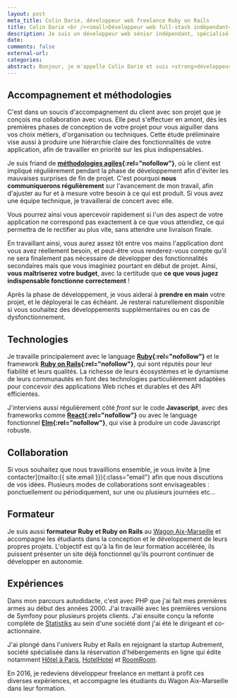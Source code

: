 ```yaml
---
layout: post
meta_title: Colin Darie, développeur web freelance Ruby on Rails
title: Colin Darie <br /><small>Développeur web full-stack indépendant</small>
description: Je suis un développeur web sénior indépendant, spécialisé dans Ruby et Ruby on Rails.
date:
comments: false
external-url:
categories:
abstract: Bonjour, je m'appelle Colin Darie et suis <strong>développeur d'applications web indépendant et polyvalent</strong> en utilisant des <strong>méthodologies agiles</strong> et avec des <strong>technologies robustes et pérennes</strong>.
---
```


## Accompagnement et méthodologies

C'est dans un soucis d'accompagnement du client avec son projet que je conçois ma collaboration avec vous. Elle peut s'effectuer en amont, dès les premières phases de conception de votre projet pour vous aiguiller dans vos choix métiers, d'organisation ou techniques. Cette étude préliminaire vise aussi à produire une hiérarchie claire des fonctionnalités de votre application, afin de travailler en priorité sur les plus indispensables.


Je suis friand de **[méthodologies agiles](https://fr.wikipedia.org/wiki/Méthode_agile){:rel="nofollow"}**, où le client est impliqué régulièrement pendant la phase de développement afin d'éviter les mauvaises surprises de fin de projet. C'est pourquoi **nous communiquerons régulièrement** sur l'avancement de mon travail, afin d'ajuster au fur et à mesure votre besoin à ce qui est produit. Si vous avez une équipe technique, je travaillerai de concert avec elle.

Vous pourrez ainsi vous apercevoir rapidement si l'un des aspect de votre application ne correspond pas exactement à ce que vous attendiez, ce qui permettra de le rectifier au plus vite, sans attendre une livraison finale.

En travaillant ainsi, vous aurez assez tôt entre vos mains l'application dont vous avez réellement besoin, et peut-être vous renderez-vous compte qu'il ne sera finalement pas nécessaire de développer des fonctionnalités secondaires mais que vous imaginiez pourtant en début de projet. Ainsi, **vous maîtriserez votre budget**, avec la certitude que **ce que vous jugez indispensable fonctionne correctement** !

Après la phase de développement, je vous aiderai à **prendre en main** votre projet, et le déployerai le cas échéant. Je resterai naturellement disponible si vous souhaitez des développements supplémentaires ou en cas de dysfonctionnement.


## Technologies

Je travaille principalement avec le language **[Ruby](https://www.ruby-lang.org/fr/){:rel="nofollow"}** et le framework **[Ruby on Rails](http://rubyonrails.org){:rel="nofollow"}**, qui sont réputés pour leur fiabilité et leurs qualités. La richesse de leurs écosystèmes et le dynamisme de leurs communautés en font des technologies particulièrement adaptées pour concevoir des applications Web riches et durables et des API efficientes.

J'interviens aussi régulièrement côté *front* sur le code **Javascript**, avec des frameworks comme **[React](https://facebook.github.io/react/){:rel="nofollow"}** ou avec le language fonctionnel **[Elm](http://elm-lang.org){:rel="nofollow"}**, qui vise à produire un code Javascript robuste.


## Collaboration

Si vous souhaitez que nous travaillions ensemble, je vous invite à [me contacter](mailto:{{ site.email }}){:class="email"} afin que nous discutions de vos idées. Plusieurs modes de collaborations sont envisageables : ponctuellement ou périodiquement, sur une ou plusieurs journées etc…


## Formateur

Je suis aussi **formateur Ruby et Ruby on Rails** au [Wagon Aix-Marseille](http://lewagon.com/fr/aix-marseille) et accompagne les étudiants dans la conception et le développement de leurs propres projets. L'objectif est qu'à la fin de leur formation accélérée, ils puissent présenter un site déjà fonctionnel qu'ils pourront continuer de développer en autonomie.

## Expériences

Dans mon parcours autodidacte, c'est avec PHP que j'ai fait mes premières armes au début des années 2000. J'ai travaillé avec les premières versions de Symfony pour  plusieurs projets clients. J'ai ensuite conçu la refonte complète de [Statistiks](http://statistiks.fr) au sein d'une société dont j'ai été le dirigeant et co-actionnaire.

J'ai plongé dans l'univers Ruby et Rails en rejoignant la startup Autrement, société spécialisée dans la réservation d'hébergements en ligne qui édite notamment [Hôtel à Paris](https://www.hotelaparis.com), [HotelHotel](https://hotelhotel.com) et [RoomRoom](https://www.roomroom.com).

En 2016, je redeviens développeur freelance en mettant à profit ces diverses expériences, et accompagne les étudiants du Wagon Aix-Marseille dans leur formation.
